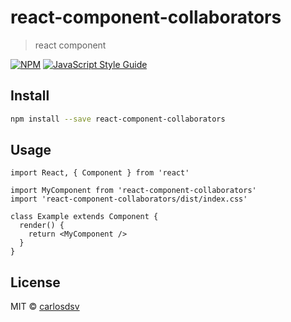 # react-component-collaborators

> react component

[![NPM](https://img.shields.io/npm/v/react-component-collaborators.svg)](https://www.npmjs.com/package/react-component-collaborators) [![JavaScript Style Guide](https://img.shields.io/badge/code_style-standard-brightgreen.svg)](https://standardjs.com)

## Install

```bash
npm install --save react-component-collaborators
```

## Usage

```tsx
import React, { Component } from 'react'

import MyComponent from 'react-component-collaborators'
import 'react-component-collaborators/dist/index.css'

class Example extends Component {
  render() {
    return <MyComponent />
  }
}
```

## License

MIT © [carlosdsv](https://github.com/carlosdsv)
